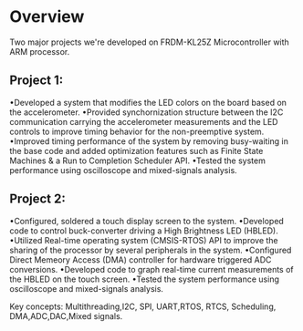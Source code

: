 # Overview

Two major projects we're developed on FRDM-KL25Z Microcontroller with ARM processor.

## Project 1:
•Developed a system that modifies the LED colors on the board based on the accelerometer.
•Provided synchornization structure between the I2C communication carrying the accelerometer measurements and the LED controls to improve timing behavior for the non-preemptive system.
•Improved timing performance of the system by removing busy-waiting in the base code and added optimization features such as Finite State Machines & a Run to Completion Scheduler API.
•Tested the system performance using oscilloscope and mixed-signals analysis.

## Project 2:
•Configured, soldered a touch display screen to the system.
•Developed code to control buck-converter driving a High Brightness LED (HBLED).
•Utilized Real-time operating system (CMSIS-RTOS) API to improve the sharing of the processor by several peripherals in the system.
•Configured Direct Memeory Access (DMA) controller for hardware triggered ADC conversions.
•Developed code to graph real-time current measurements of the HBLED on the touch screen.
•Tested the system performance using oscilloscope and mixed-signals analysis.

Key concepts: Multithreading,I2C, SPI, UART,RTOS, RTCS, Scheduling, DMA,ADC,DAC,Mixed signals.
